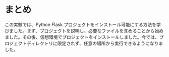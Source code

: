 # まとめ

この実験では、Python Flask プロジェクトをインストール可能にする方法を学びました。まず、プロジェクトを説明し、必要なファイルを含めることから始めました。その後、仮想環境でプロジェクトをインストールしました。今では、プロジェクトディレクトリに限定されず、任意の場所から実行できるようになりました。
